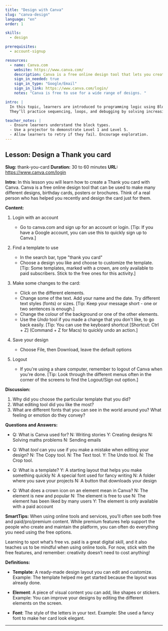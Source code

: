 ```yaml
---
title: "Design with Canva"
slug: "canva-design"
language: "en"
order: 1

skills:
  - design

prerequisites:
  - account-signup

resources:
  - name: Canva.com
    website: https://www.canva.com/
    description: Canva is a free online design tool that lets you create posters, cards, and other graphics easily.
    sign_in_needed: true
    sign_in_type: "Google/Email"
    sign_in_link: https://www.canva.com/login/
    notes: "Canva is free to use for a wide range of designs. "

intro: |
  In this topic, learners are introduced to programming logic using Blockly's maze puzzles.
  They’ll practice sequencing, loops, and debugging by solving increasingly complex mazes.

teacher_notes: |
  - Ensure learners understand the block types.
  - Use a projector to demonstrate Level 1 and Level 5.
  - Allow learners to retry if they fail. Encourage exploration.
---
```


## Lesson: Design a Thank you card

**Slug:** thank-you-card
**Duration:** 30 to 60 minutes
**URL:** https://www.canva.com/login

**Intro:**
In this lesson you will learn how to create a Thank you card with Canva. Canva is a free online design tool that can be used to make many different designs, birthday cards, posters or brochures.
Think of a real person who has helped you recently and design the card just for them.

**Content:**
1. Login with an account
    - Go to canva.com and sign up for an account or login. [Tip: If you have a Google account, you can use this to quickly sign up to Canva.]
2. Find a template to use
    - In the search bar, type "thank you card"
    - Choose a design you like and choose to customize the template. [Tip: Some templates, marked with a crown, are only available to paid subscribers. Stick to the free ones for this activity.]

3. Make some changes to the card:
    - Click on the different elements.
    - Change some of the text. Add your name and the date. Try different text styles (fonts) or sizes. [Tip: Keep your message short - one or two sentences is enough.]
    - Change the colour of the background or one of the other elements.
    - Use the *Undo* tool if you made a change that you don't like, to go back easily. [Tip: You can use the keyboard shortcut [Shortcut: Ctrl + Z] (Command + Z for Macs) to quickly undo an action.]
4. Save your design
    - Choose File, then Download, leave the default options
5. Logout
    - If you're using a share computer, remember to logout of Canva when you're done. [Tip: Look through the different menus often in the corner of the screens to find the Logout/Sign out option.]

**Discussion:**
1. Why did you choose the particular template that you did?
2. What editing tool did you like the most?
3. What are different fonts that you can see in the world around you? What feeling or emotion do they convey?

**Questions and Answers:**
- Q: What is Canva used for?
N: Writing stories
Y: Creating designs
N: Solving maths problems
N: Sending emails

- Q: What *tool* can you use if you make a mistake when editing your design?
N: The Copy tool.
N: The Text tool.
Y: The Undo tool.
N: The Crop tool.

- Q: What is a template?
Y: A starting layout that helps you make something quickly
N: A special font used for fancy writing
N: A folder where you save your projects
N: A button that downloads your design

- Q: What does a crown icon on an element mean in Canva?
N: The element is new and popular
N: The element is free to use
N: The element has been liked by many users
Y: The element is only available with a paid account

**SmartTips:**
When using online tools and services, you’ll often see both free and paid/pro/premium content. While premium features help support the people who create and maintain the platform, you can often do everything you need using the free options.

  Learning to spot what’s free vs. paid is a great digital skill, and it also teaches us to be mindful when using online tools. For now, stick with the free features, and remember: creativity doesn’t need to cost anything!

**Definitions:**
- **Template**: A ready-made design layout you can edit and customize.
  Example: The template helped me get started because the layout was already done.

- **Element**: A piece of visual content you can add, like shapes or stickers.
  Example: You can improve your designs by editing the different elements on the screen.

- **Font**: The style of the letters in your text.
  Example: She used a fancy font to make her card look elegant.


---
